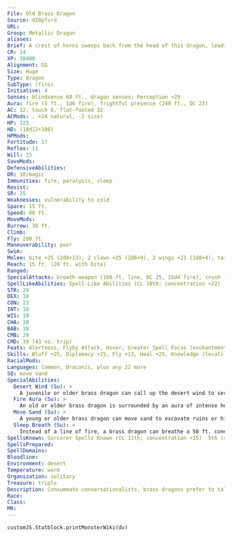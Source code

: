 ```yaml
---
File: Old Brass Dragon
Source: d20pfsrd
URL: 
Group: Metallic Dragon
aliases: 
Brief: A crest of horns sweeps back from the head of this dragon, leading to a long neck and serpentine brass body.
CR: 14
XP: 38400
Alignment: CG
Size: Huge
Type: dragon
SubType: (fire)
Initiative: 4
Senses: blindsense 60 ft., dragon senses; Perception +29
Aura: fire (5 ft., 1d6 fire), frightful presence (240 ft., DC 23)
AC: 32, touch 8, flat-footed 32
ACMods: , +24 natural, -2 size)
HP: 225
HD: (18d12+108)
HPMods: 
Fortitude: 17
Reflex: 11
Will: 15
SaveMods: 
DefensiveAbilities: 
DR: 10/magic
Immunities: fire, paralysis, sleep
Resist: 
SR: 25
Weaknesses: vulnerability to cold
Space: 15 ft.
Speed: 60 ft.
MoveMods: 
Burrow: 30 ft.
Climb: 
Fly: 200 ft.
Maneuverability: poor
Swim: 
Melee: bite +25 (2d8+13), 2 claws +25 (2d6+9), 2 wings +23 (1d8+4), tail slap +23 (2d6+13)
Reach: 15 ft. (20 ft. with bite)
Ranged: 
SpecialAttacks: breath weapon (100-ft. line, DC 25, 16d4 fire), crush (small creatures, DC 25, 2d8+13), desert wind, sleep breath
SpellLikeAbilities: Spell-Like Abilities (CL 18th; concentration +22)  At will--control winds, endure elements, speak with animals, suggestion (DC 17)
STR: 29
DEX: 10
CON: 23
INT: 18
WIS: 19
CHA: 18
BAB: 18
CMB: 29
CMD: 39 (43 vs. trip)
Feats: Alertness, Flyby Attack, Hover, Greater Spell Focus (enchantment), Improved Initiative, Multiattack, Power Attack, Spell Focus (enchantment), Vital Strike
Skills: Bluff +25, Diplomacy +25, Fly +13, Heal +25, Knowledge (local) +25, Linguistics +25, Perception +29, Sense Motive +29, Spellcraft +25, Survival +25
RacialMods: 
Languages: Common, Draconic, plus any 22 more
SQ: move sand
SpecialAbilities:
  Desert Wind (Su): >
    A juvenile or older brass dragon can call up the desert wind to serve him. This functions as gust of wind, but any creature in its path must make a Fortitude save (DC 25) or be blinded for 1d4 rounds by the sand.
  Fire Aura (Su): >
    An old or older brass dragon is surrounded by an aura of intense heat. All creatures within 5 feet of the dragon take 1d6 points of fire damage at the beginning of the dragon's turn. An ancient brass dragon's aura extends to 10 feet. A great wyrm's damage increases to 2d6. A brass dragon can suppress or activate this aura at will as a free action.
  Move Sand (Su): >
    A young or older brass dragon can move sand to excavate ruins or hide treasures. This functions as move earth, but it only affects sand. The dragon uses his HD in place of his caster level for this effect. This is equivalent to a 5th-level spell.
  Sleep Breath (Su): >
    Instead of a line of fire, a brass dragon can breathe a 50 ft. cone of sleep gas. Creatures within the cone must succeed on a Will save or fall asleep for 1d6+8 rounds.
SpellsKnown: Sorcerer Spells Known (CL 11th; concentration +15)  5th (4/day)--mirage arcana, prying eyes  4th (7/day)--charm monster (DC 20), confusion (DC 20), locate creature  3rd (7/day)--displacement, heroism, hold person (DC 19), tongues  2nd (7/day)--alter self, detect thoughts (DC 16), locate object, resist energy, see invisibility  1st (7/day)--alarm, charm person (DC 17), protection from evil, shield, ventriloquism  0 (at will)--arcane mark, dancing lights, detect magic, detect poison, ghost sound (DC 14), mage hand, message, prestidigitation, read magic
SpellsPrepared: 
SpellDomains: 
Bloodline: 
Environment: desert
Temperature: warm
Organization: solitary
Treasure: triple
Description: Consummate conversationalists, brass dragons prefer to talk instead of fight. Brass dragons lair near humanoid settlements, where they can hear the most recent news and gossip.
Race: 
Class: 
MR: 
---
```

```dataviewjs
customJS.Statblock.printMonsterWiki(dv)
```
